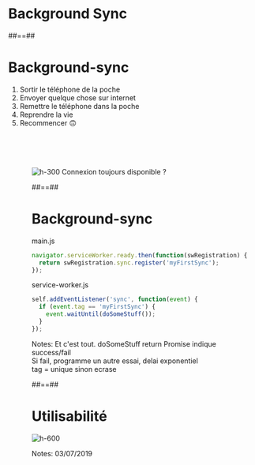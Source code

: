 <!-- .slide: class="transition bg-blue" -->

# Background Sync

##==##

<!-- .slide: class="full-center" -->

# Background-sync

<ol>
  <li>Sortir le téléphone de la poche</li>
  <li>Envoyer quelque chose sur internet</li>
  <li>Remettre le téléphone dans la poche</li>
  <li>Reprendre la vie</li>
  <li>Recommencer 🙃</li>
<ol>

<br /><br /><br /><br />
![h-300](./assets/images/wifi_no-wifi.png)
Connexion toujours disponible ?

##==##

<!-- .slide: class="with-code" -->

# Background-sync

main.js

```javascript
navigator.serviceWorker.ready.then(function(swRegistration) {
  return swRegistration.sync.register('myFirstSync');
});
```

<!-- .element: class="big-code" -->

service-worker.js

```javascript
self.addEventListener('sync', function(event) {
  if (event.tag == 'myFirstSync') {
    event.waitUntil(doSomeStuff());
  }
});
```

<!-- .element: class="big-code" -->

Notes:
Et c'est tout.
doSomeStuff return Promise indique success/fail<br/>
Si fail, programme un autre essai, delai exponentiel<br/>
tag = unique sinon ecrase

##==##

# Utilisabilité

![h-600](./assets/images/caniuse-background-sync.png)

Notes: 03/07/2019

